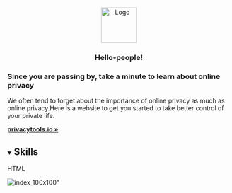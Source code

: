 <!-- PROJECT LOGO -->
<br />
<p style="text-align: center;">
<p align="center">
  <a href="https://github.com/othneildrew/Best-README-Template">
    <img src="images/logo.png" alt="Logo" width="80" height="80">
  </a>

  <h3 style="text-align: center;">Hello-people!</h3>
  <h3>Since you are passing by, take a minute to learn about online privacy</h3>

  <p style="text-align: center;">
  <p>
    We often tend to forget about the importance of online privacy as much as online privacy.Here is a website to get you started to take better control of your private life.
    </p>
    <a href="https://privacytools.io/"><strong>privacytools.io »</strong></a>

<!-- TABLE OF CONTENTS -->
<details open="open">
  <summary><h2 style="display: inline-block">Skills</h2></summary>
  <summary>HTML</summary>
      
      
 ![index_100x100](https://user-images.githubusercontent.com/80757858/113532315-b1086200-95e8-11eb-94e2-3cb042224461.png)"
 
